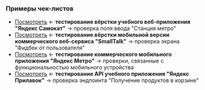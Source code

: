 ### Примеры чек-листов
- [Посмотреть](https://github.com/Solution-Found/Solution-Found/tree/master/checklists/assets/checklist-interface-1.png) <- **тестирование вёрстки учебного веб-приложения "Яндекс Самокат"** -> проверка поля ввода "Станция метро"
- [Посмотреть](https://github.com/Solution-Found/Solution-Found/tree/master/checklists/assets/checklist-interface-2.png) <- **тестирование вёрстки мобильной версии коммерческого веб-сервиса "SmallTalk"** -> проверка экрана "Фидбек от пользователя"
- [Посмотреть](https://github.com/Solution-Found/Solution-Found/tree/master/checklists/assets/checklist-mobile.png) <- **тестирование коммерческого мобильного приложения "Яндекс Метро"** -> проверки, связанные с функциональностью мобильного устройства
- [Посмотреть](https://github.com/Solution-Found/Solution-Found/tree/master/checklists/assets/checklist-api.png) <- **тестирование API учебного приложения "Яндекс Прилавок"** -> проверка эндпоинта "Получение продуктов в корзине"
